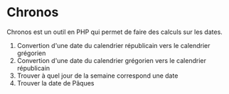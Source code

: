 # Chronos

Chronos est un outil en PHP qui permet de faire des calculs sur les dates.

1. Convertion d'une date du calendrier républicain vers le calendrier grégorien
2. Convertion d'une date du calendrier grégorien vers le calendrier républicain
3. Trouver à quel jour de la semaine correspond une date
4. Trouver la date de Pâques 